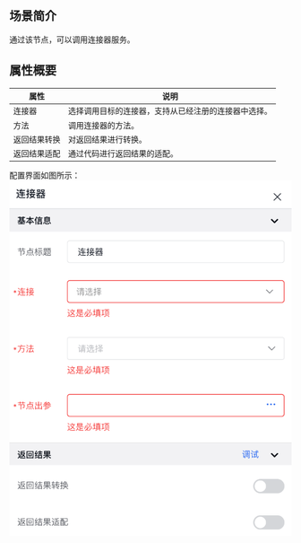 

## 场景简介

通过该节点，可以调用连接器服务。



## 属性概要

| 属性         | 说明                                                 |
| ------------ | ---------------------------------------------------- |
| 连接器       | 选择调用目标的连接器，支持从已经注册的连接器中选择。 |
| 方法         | 调用连接器的方法。                                   |
| 返回结果转换 | 对返回结果进行转换。                                 |
| 返回结果适配 | 通过代码进行返回结果的适配。                         |

配置界面如图所示：![](/img/服务编排/活动节点/调用服务类/连接器/连接器01.png)




